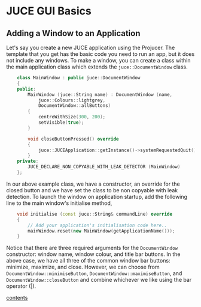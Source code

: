 # JUCE GUI Basics

## Adding a Window to an Application

Let's say you create a new JUCE application using the Projucer. The template  that you get has the basic code you need to run an app, but it does not include any windows. To make a window, you can create a class within the main application class which extends the `juce::DocumentWindow` class.

``` cpp
    class MainWindow : public juce::DocumentWindow
    {
    public:
        MainWindow (juce::String name) : DocumentWindow (name,
            juce::Colours::lightgrey,
            DocumentWindow::allButtons)
        {
            centreWithSize(300, 200);
            setVisible(true);
        }

        void closeButtonPressed() override
        {
            juce::JUCEApplication::getInstance()->systemRequestedQuit();
        }
    private:
        JUCE_DECLARE_NON_COPYABLE_WITH_LEAK_DETECTOR (MainWindow)
    };
```

In our above example class, we have a constructor, an override for the closed button and we have set the class to be non copyable with leak detection. To launch the window on application startup, add the following line to the main window's initialise method,

```cpp
    void initialise (const juce::String& commandLine) override
    {
        // Add your application's initialisation code here..
        mainWindow.reset(new MainWindow(getApplicationName()));
    }
```

Notice that there are three required arguments for the `DocumentWindow` constructor: window name, window colour, and title bar buttons. In the above case, we have all three of the common window bar buttons: minimize, maximize, and close. However, we can choose from `DocumentWindow::minimiseButton`, `DocumentWindow::maximiseButton`, and `DocumentWindow::closeButton` and combine whichever we like using the bar operator (|).

[contents](_main_JUCE_notes.md)
